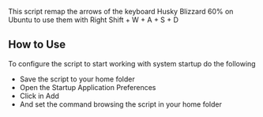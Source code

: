 This script remap the arrows of the keyboard Husky Blizzard 60% on Ubuntu to use them with Right Shift + W + A + S + D

## How to Use

To configure the script to start working with system startup do the following

- Save the script to your home folder
- Open the Startup Application Preferences
- Click in Add
- And set the command browsing the script in your home folder
